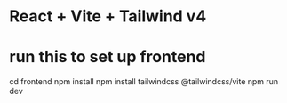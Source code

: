 # React + Vite + Tailwind v4

# run this to set up frontend
cd frontend
npm install
npm install tailwindcss @tailwindcss/vite
npm run dev